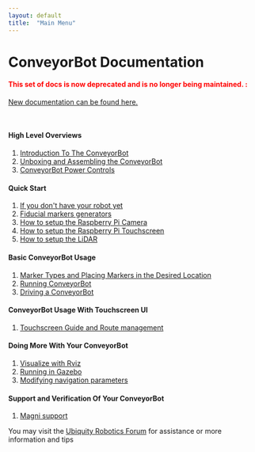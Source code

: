 ```yaml
---
layout: default
title:  "Main Menu"
---
```


# ConveyorBot Documentation

<H4 style="color:red">This set of docs is now deprecated and is no longer being maintained. :</H4>

[New documentation can be found here.](https://learn.ubiquityrobotics.com/noetic_conveyorbot_intro)

<br>

#### High Level Overviews

1.  [Introduction To The ConveyorBot](ConveyorBot/introduction.md)
2.  [Unboxing and Assembling the ConveyorBot](ConveyorBot/shell_tower/shell_tower_assembly.md)
3.  [ConveyorBot Power Controls](ConveyorBot/ConveyorBot_key.md)

#### Quick Start

1.  [If you don't have your robot yet](ConveyorBot/before_arrival.md)
2.  [Fiducial markers generators](ConveyorBot/how_to_generate_markers.md)
3.  [How to setup the Raspberry Pi Camera](ConveyorBot/camera.md)
4.  [How to setup the Raspberry Pi Touchscreen](ConveyorBot/touchscreen.md)
5.  [How to setup the LiDAR](ConveyorBot/lidar.md)

#### Basic ConveyorBot Usage

1.  [Marker Types and Placing Markers in the Desired Location](ConveyorBot/marker_types_and_placing_them.md)
2.  [Running ConveyorBot](ConveyorBot/running_ConveyorBot.md)
3.  [Driving a ConveyorBot](ConveyorBot/driving_a_ConveyorBot.md)

#### ConveyorBot Usage With Touchscreen UI

1.  [Touchscreen Guide and Route management](ConveyorBot/ConveyorBot_usage_with_touchscreen.md)


#### Doing More With Your ConveyorBot

1.  [Visualize with Rviz](ConveyorBot/rviz.md)
2.  [Running in Gazebo](ConveyorBot/gazebo.md)
3.  [Modifying navigation parameters](ConveyorBot/tuning_nav.md)

#### Support and Verification Of Your ConveyorBot

1. [Magni support](https://learn.ubiquityrobotics.com/)

You may visit the [Ubiquity Robotics Forum](https://forum.ubiquityrobotics.com) for assistance or more information and tips
